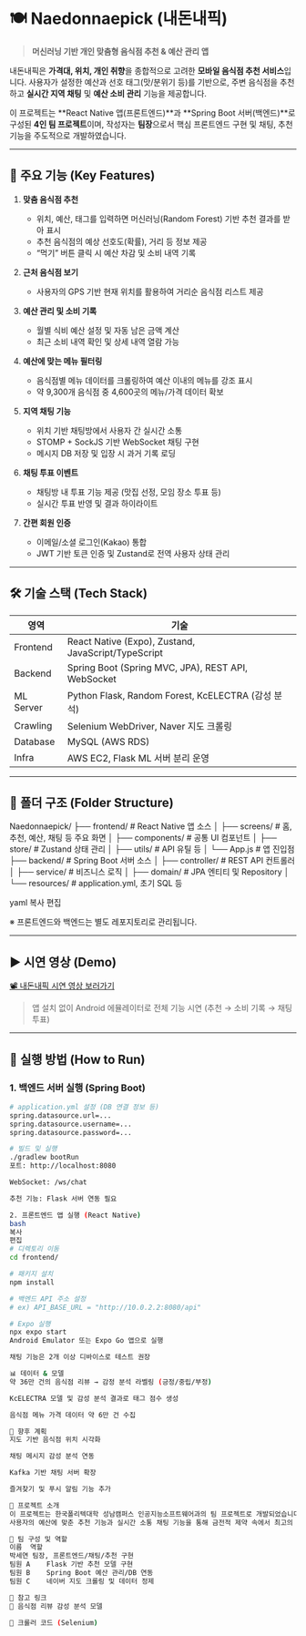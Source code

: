 # 🍽️ Naedonnaepick (내돈내픽)

> **머신러닝 기반 개인 맞춤형 음식점 추천 & 예산 관리 앱**

내돈내픽은 **가격대, 위치, 개인 취향**을 종합적으로 고려한 **모바일 음식점 추천 서비스**입니다. 사용자가 설정한 예산과 선호 태그(맛/분위기 등)를 기반으로, 주변 음식점을 추천하고 **실시간 지역 채팅** 및 **예산 소비 관리** 기능을 제공합니다.

이 프로젝트는 **React Native 앱(프론트엔드)**과 **Spring Boot 서버(백엔드)**로 구성된 **4인 팀 프로젝트**이며, 작성자는 **팀장**으로서 핵심 프론트엔드 구현 및 채팅, 추천 기능을 주도적으로 개발하였습니다.

---

## 📌 주요 기능 (Key Features)

1. **맞춤 음식점 추천**
   - 위치, 예산, 태그를 입력하면 머신러닝(Random Forest) 기반 추천 결과를 받아 표시
   - 추천 음식점의 예상 선호도(확률), 거리 등 정보 제공
   - “먹기” 버튼 클릭 시 예산 차감 및 소비 내역 기록

2. **근처 음식점 보기**
   - 사용자의 GPS 기반 현재 위치를 활용하여 거리순 음식점 리스트 제공

3. **예산 관리 및 소비 기록**
   - 월별 식비 예산 설정 및 자동 남은 금액 계산
   - 최근 소비 내역 확인 및 상세 내역 열람 가능

4. **예산에 맞는 메뉴 필터링**
   - 음식점별 메뉴 데이터를 크롤링하여 예산 이내의 메뉴를 강조 표시
   - 약 9,300개 음식점 중 4,600곳의 메뉴/가격 데이터 확보

5. **지역 채팅 기능**
   - 위치 기반 채팅방에서 사용자 간 실시간 소통
   - STOMP + SockJS 기반 WebSocket 채팅 구현
   - 메시지 DB 저장 및 입장 시 과거 기록 로딩

6. **채팅 투표 이벤트**
   - 채팅방 내 투표 기능 제공 (맛집 선정, 모임 장소 투표 등)
   - 실시간 투표 반영 및 결과 하이라이트

7. **간편 회원 인증**
   - 이메일/소셜 로그인(Kakao) 통합
   - JWT 기반 토큰 인증 및 Zustand로 전역 사용자 상태 관리

---

## 🛠️ 기술 스택 (Tech Stack)

| 영역        | 기술                                                |
|-------------|-----------------------------------------------------|
| Frontend    | React Native (Expo), Zustand, JavaScript/TypeScript |
| Backend     | Spring Boot (Spring MVC, JPA), REST API, WebSocket |
| ML Server   | Python Flask, Random Forest, KcELECTRA (감성 분석) |
| Crawling    | Selenium WebDriver, Naver 지도 크롤링              |
| Database    | MySQL (AWS RDS)                                     |
| Infra       | AWS EC2, Flask ML 서버 분리 운영                    |

---

## 📁 폴더 구조 (Folder Structure)

Naedonnaepick/
├── frontend/ # React Native 앱 소스
│ ├── screens/ # 홈, 추천, 예산, 채팅 등 주요 화면
│ ├── components/ # 공통 UI 컴포넌트
│ ├── store/ # Zustand 상태 관리
│ ├── utils/ # API 유틸 등
│ └── App.js # 앱 진입점
├── backend/ # Spring Boot 서버 소스
│ ├── controller/ # REST API 컨트롤러
│ ├── service/ # 비즈니스 로직
│ ├── domain/ # JPA 엔티티 및 Repository
│ └── resources/ # application.yml, 초기 SQL 등

yaml
복사
편집

※ 프론트엔드와 백엔드는 별도 레포지토리로 관리됩니다.

---

## ▶️ 시연 영상 (Demo)

[📽️ 내돈내픽 시연 영상 보러가기](https://your-demo-link.com)  
> 앱 설치 없이 Android 에뮬레이터로 전체 기능 시연 (추천 → 소비 기록 → 채팅 투표)

---

## 🚀 실행 방법 (How to Run)

### 1. 백엔드 서버 실행 (Spring Boot)

```bash
# application.yml 설정 (DB 연결 정보 등)
spring.datasource.url=...
spring.datasource.username=...
spring.datasource.password=...

# 빌드 및 실행
./gradlew bootRun
포트: http://localhost:8080

WebSocket: /ws/chat

추천 기능: Flask 서버 연동 필요

2. 프론트엔드 앱 실행 (React Native)
bash
복사
편집
# 디렉토리 이동
cd frontend/

# 패키지 설치
npm install

# 백엔드 API 주소 설정
# ex) API_BASE_URL = "http://10.0.2.2:8080/api"

# Expo 실행
npx expo start
Android Emulator 또는 Expo Go 앱으로 실행

채팅 기능은 2개 이상 디바이스로 테스트 권장

📊 데이터 & 모델
약 36만 건의 음식점 리뷰 → 감정 분석 라벨링 (긍정/중립/부정)

KcELECTRA 모델 및 감성 분석 결과로 태그 점수 생성

음식점 메뉴 가격 데이터 약 6만 건 수집

🧠 향후 계획
지도 기반 음식점 위치 시각화

채팅 메시지 감성 분석 연동

Kafka 기반 채팅 서버 확장

즐겨찾기 및 푸시 알림 기능 추가

📌 프로젝트 소개
이 프로젝트는 한국폴리텍대학 성남캠퍼스 인공지능소프트웨어과의 팀 프로젝트로 개발되었습니다.
사용자의 예산에 맞춘 추천 기능과 실시간 소통 채팅 기능을 통해 금전적 제약 속에서 최고의 선택을 돕는 앱을 목표로 삼고 있습니다.

👤 팀 구성 및 역할
이름	역할
박세연	팀장, 프론트엔드/채팅/추천 구현
팀원 A	Flask 기반 추천 모델 구현
팀원 B	Spring Boot 예산 관리/DB 연동
팀원 C	네이버 지도 크롤링 및 데이터 정제

📎 참고 링크
🧠 음식점 리뷰 감성 분석 모델

📂 크롤러 코드 (Selenium)